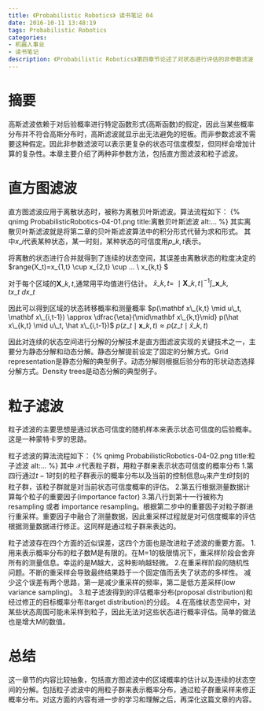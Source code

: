 ```yaml
---
title: 《Probabilistic Robotics》 读书笔记 04
date: 2016-10-11 13:48:19
tags: Probabilistic Robotics
categories:
- 机器人事业
- 读书笔记
description: 《Probabilistic Robotics》第四章节论述了对状态进行评估的非参数滤波：直方图滤波和粒子滤波
---
```

<!-- more -->

# 摘要
高斯滤波依赖于对后验概率进行特定函数形式(高斯函数)的假定，因此当某些概率分布并不符合高斯分布时，高斯滤波就显示出无法避免的短板。而非参数滤波不需要这种假定。因此非参数滤波可以表示更复杂的状态可信度模型，但同样会增加计算的复杂性。本章主要介绍了两种非参数方法，包括直方图滤波和粒子滤波。


# 直方图滤波
直方图滤波应用于离散状态时，被称为离散贝叶斯滤波。算法流程如下：
{% qnimg ProbabilisticRobotics-04-01.png title:离散贝叶斯滤波 alt:... %}
其实离散贝叶斯滤波就是将第二章的贝叶斯滤波算法中的积分形式代替为求和形式。
其中$x\_i$代表某种状态，某一时刻，某种状态的可信度用$p\_{k,t}$表示。

将离散的状态进行合并就得到了连续的状态空间，其误差由离散状态的粒度决定的
$range(X\_t)=x\_{1,t} \cup x\_{2,t} \cup ... \ x\_{k,t} $

对于每个区域的$\mathbf X\_{k,t}$,通常用平均值进行估计。
$\hat x\_{k,t}=\ \mid \mathbf X\_{k,t} \mid ^{-1} \int\_{\mathbf x\_{k,t}} x\_t  \ dx\_t$

因此可以得到区域的状态转移概率和测量概率
$p(\mathbf x\_{k,t} \mid u\_t, \mathbf x\_{i,t-1}) \approx \dfrac{\eta}{\mid\mathbf x\_{k,t}\mid} p(\hat x\_{k,t} \mid u\_t, \hat x\_{i,t-1})$
$p(z\_t \mid \mathbf x\_{k,t}) \approx p(z\_t \mid \hat x\_{k,t})$

因此对连续的状态空间进行分解的分解技术是直方图滤波实现的关键技术之一，主要分为静态分解和动态分解。静态分解提前设定了固定的分解方式。Grid representation是静态分解的典型例子。动态分解则根据后验分布的形状动态选择分解方式。Density trees是动态分解的典型例子。

# 粒子滤波
粒子滤波的主要思想是通过状态可信度的随机样本来表示状态可信度的后验概率。这是一种蒙特卡罗的思路。

粒子滤波的算法流程如下：
{% qnimg ProbabilisticRobotics-04-02.png title:粒子滤波 alt:... %}
其中 $\mathcal X$代表粒子群，用粒子群来表示状态可信度的概率分布
1.第四行通过$t-1$时刻的粒子群表示的概率分布以及当前的控制信息$u_t$来产生$t$时刻的粒子群，该粒子群就是对当前状态可信度概率的评估。
2.第五行根据测量数据计算每个粒子的重要因子(importance factor)
3.第八行到第十一行被称为resampling 或者 importance resampling。根据第二步中的重要因子对粒子群进行重采样。重要因子中融合了测量数据，因此重采样过程就是对可信度概率的评估根据测量数据进行修正。这同样是通过粒子群来表达的。

粒子滤波存在四个方面的近似误差，这四个方面也是改进粒子滤波的重要方面。
1.用来表示概率分布的粒子数M是有限的。在M=1的极限情况下，重采样阶段会舍弃所有的测量信息。幸运的是M越大，这种影响越轻微。
2.在重采样阶段的随机性问题。不断的重采样会导致最终结果趋于一个固定值而丢失了状态的多样性。
减少这个误差有两个思路，第一是减少重采样的频率，第二是低方差采样(low variance sampling)。
3.粒子滤波得到的评估概率分布(proposal distribution)和经过修正的目标概率分布(target distribution)的分歧。
4.在高维状态空间中，对某些状态周围可能未采样到粒子，因此无法对这些状态进行概率评估。简单的做法也是增大M的数值。


# 总结
这一章节的内容比较抽象，包括直方图滤波中的区域概率的估计以及连续的状态空间的分解。包括粒子滤波中的用粒子群来表示概率分布，通过粒子群重采样来修正概率分布。对这方面的内容有进一步的学习和理解之后，再深化这篇文章的内容。












